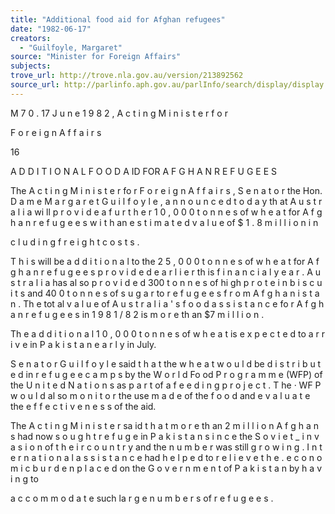 ```yaml
---
title: "Additional food aid for Afghan refugees"
date: "1982-06-17"
creators:
  - "Guilfoyle, Margaret"
source: "Minister for Foreign Affairs"
subjects:
trove_url: http://trove.nla.gov.au/version/213892562
source_url: http://parlinfo.aph.gov.au/parlInfo/search/display/display.w3p;query=Id%3A%22media/pressrel/HPR10029450%22
---
```


 M 7 0  . 17 J u n e  1 9 8 2 ,  A c t i n g  M i n i s t e r  f o r  

 F o r e i g n  A f f a i r s

 16

 A D D I T I O N A L  F O O D  A ID  FOR A F G H A N  R E F U G E E S

 The A c t i n g  M i n i s t e r  fo r F o r e i g n  A f f a i r s ,  S e n a t o r   the Hon. D a m e  M a r g a r e t  G u i l f o y l e ,  a n n o u n c e d  t o d a y  th at   A u s t r a l i a  wi ll  p r o v i d e  a f u r t h e r  1 0 , 0 0 0  t o n n e s  of w h e a t  for   A f g h a n  r e f u g e e s  w i t h  an e s t i m a t e d  v a l u e  of $ 1 . 8  m i l l i o n  i n ­ 

 c l u d i n g  f r e i g h t  c o s t s .

 T h i s  will be a d d i t i o n a l  to the 2 5 , 0 0 0  t o n n e s  of   w h e a t  for A f g h a n  r e f u g e e s  p r o v i d e d  e a r l i e r  th is  f i n a n c i a l   y e a r .  A u s t r a l i a  has al so  p r o v i d e d  300 t o n n e s  of hi gh   p r o t e i n  b i s c u i t s  and 40 0 t o n n e s  of s u g a r  to r e f u g e e s  f r o m   A f g h a n i s t a n .  Th e tot al  v a l u e  of A u s t r a l i a ' s  f o o d  a s s i s t a n c e   fo r A f g h a n  r e f u g e e s  in 1 9 8 1 / 8 2  is m o r e  th an  $7 m i l l i o n .

 Th e a d d i t i o n a l  1 0 , 0 0 0  t o n n e s  of w h e a t  is e x p e c t e d   to a r r i v e  in P a k i s t a n  e a r l y  in July.

 S e n a t o r  G u i l f o y l e  said t h a t  the w h e a t  w o u l d  be   d i s t r i b u t e d  in r e f u g e e  c a m p s  by the W o r l d  Fo od  P r o g r a m m e  (WFP)   of the U n i t e d  N a t i o n s  as p a r t  of a f e e d i n g  p r o j e c t .  T he  ·   WF P w o u l d  al so  m o n i t o r  the use m a d e  of the f o o d  and e v a l u a t e   the e f f e c t i v e n e s s  of the aid.

 The A c t i n g  M i n i s t e r  sa id  t h a t  m o r e  th an  2 m i l l i o n   A f g h a n s  had now s o u g h t  r e f u g e  in P a k i s t a n  s i n c e  the S o v i e t  _   i n v a s i o n  of t h e i r  c o u n t r y  and the n u m b e r  was still g r o w i n g .   I n t e r n a t i o n a l  a s s i s t a n c e  had h e l p e d  to r e l i e v e  t h e . e c o n o m i c   b u r d e n  p l a c e d  on the G o v e r n m e n t  of P a k i s t a n  by h a v i n g  to  

 a c c o m m o d a t e  such la r g e  n u m b e r s  of r e f u g e e s .

